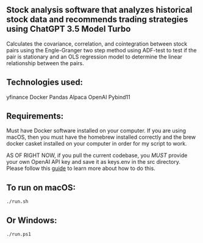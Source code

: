 ## Stock analysis software that analyzes historical stock data and recommends trading strategies using ChatGPT 3.5 Model Turbo 
Calculates the covariance, correlation, and cointegration between stock pairs using the Engle-Granger two step method using ADF-test to test if the pair is stationary and an OLS regression model to determine the linear relationship between the pairs.

## Technologies used:
yfinance
Docker
Pandas
Alpaca
OpenAI
Pybind11

## Requirements:
Must have Docker software installed on your computer. If you are using macOS, then you must have the homebrew installed correctly and the brew docker casket installed on your computer in order for my script to work.

AS OF RIGHT NOW, if you pull the current codebase, you *MUST* provide your own OpenAI API key and save it as keys.env in the src directory. Please follow this [guide](https://platform.openai.com/docs/api-reference/authentication) to learn more about how to do this. 

## To run on macOS:
```
./run.sh
```
## Or Windows:
```
./run.ps1
```

<!-- View current progress on our [Jira.](https://jgrady15.atlassian.net/jira/core/projects/SP/board) -->



<!-- Use Python for:
Loading and preprocessing the stock price data (handling dates, null values, etc)
Calculating covariance, and correlation between the stock returns
Handling any API calls to obtain data
Plotting charts and visualizations

Use C++ for:
Analyzing the spread time series (volatility, mean reversion)
Performing the Engle-Granger two-step method for cointegration, which uses
OLS Regression and the ADF test for regression residuals
Efficiently calculating the ratio between stock prices
Computing the rolling means for the spread time series
Performing linear regression to quantify mean reversion speed
Any core math-heavy computations that require speed

Use ChatGPT for:
Evaluating criteria and determining if stocks qualify as a tradable pair -->
